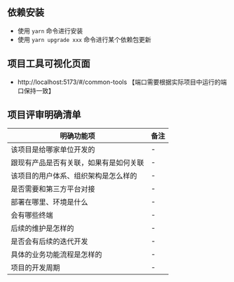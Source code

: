 ## 依赖安装

-   使用 `yarn` 命令进行安装
-   使用 `yarn upgrade xxx` 命令进行某个依赖包更新

## 项目工具可视化页面

-   http://localhost:5173/#/common-tools 【端口需要根据实际项目中运行的端口保持一致】

## 项目评审明确清单

| 明确功能项                             | 备注 |
| -------------------------------------- | ---- |
| 该项目是给哪家单位开发的               | -    |
| 跟现有产品是否有关联，如果有是如何关联 | -    |
| 该项目的用户体系、组织架构是怎么样的   | -    |
| 是否需要和第三方平台对接               | -    |
| 部署在哪里、环境是什么                 | -    |
| 会有哪些终端                           | -    |
| 后续的维护是怎样的                     | -    |
| 是否会有后续的迭代开发                 | -    |
| 具体的业务功能流程是怎样的             | -    |
| 项目的开发周期                         | -    |
